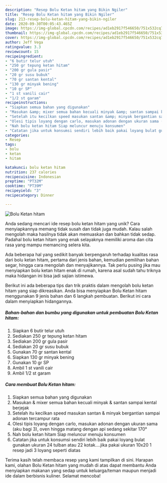 ```yaml
---
description: "Resep Bolu Ketan hitam yang Bikin Ngiler"
title: "Resep Bolu Ketan hitam yang Bikin Ngiler"
slug: 213-resep-bolu-ketan-hitam-yang-bikin-ngiler
date: 2020-09-30T00:05:43.465Z
image: https://img-global.cpcdn.com/recipes/ad1eb2917f546650/751x532cq70/bolu-ketan-hitam-foto-resep-utama.jpg
thumbnail: https://img-global.cpcdn.com/recipes/ad1eb2917f546650/751x532cq70/bolu-ketan-hitam-foto-resep-utama.jpg
cover: https://img-global.cpcdn.com/recipes/ad1eb2917f546650/751x532cq70/bolu-ketan-hitam-foto-resep-utama.jpg
author: Jeff Vega
ratingvalue: 3.3
reviewcount: 15
recipeingredient:
- "6 butir telur utuh"
- "250 gr tepung ketan hitam"
- "200 gr gula pasir"
- "20 gr susu bubuk"
- "70 gr santan kental"
- "130 gr minyak bening"
- "10 gr SP"
- "1 st vanili cair"
- "1/2 st garam"
recipeinstructions:
- "Siapkan semua bahan yang digunakan"
- "Masukan &amp; mixer semua bahan kecuali minyak &amp; santan sampai kental berjejak"
- "Setelah itu kecilkan speed masukan santan &amp; minyak bergantian sampai adonan tercampur rata"
- "Olesi tipis loyang dengan carlo, masukan adonan dengan ukuran sama (aku bagi 3), oven hingga matang dengan api sedang sekitar 170°"
- "Nah bolu ketan hitam Siap meluncur menuju konsumen"
- "Catatan jika untuk konsumsi sendiri lebih baik pakai loyang bulat gunakan ukuran 24 tulban atau 22 kotak....jika pakai ukuran 10x20 1 resep jadi 3 loyang seperti diatas"
categories:
- Resep
tags:
- bolu
- ketan
- hitam

katakunci: bolu ketan hitam 
nutrition: 237 calories
recipecuisine: Indonesian
preptime: "PT32M"
cooktime: "PT39M"
recipeyield: "3"
recipecategory: Dinner

---
```



![Bolu Ketan hitam](https://img-global.cpcdn.com/recipes/ad1eb2917f546650/751x532cq70/bolu-ketan-hitam-foto-resep-utama.jpg)

Anda sedang mencari ide resep bolu ketan hitam yang unik? Cara menyiapkannya memang tidak susah dan tidak juga mudah. Kalau salah mengolah maka hasilnya tidak akan memuaskan dan bahkan tidak sedap. Padahal bolu ketan hitam yang enak selayaknya memiliki aroma dan cita rasa yang mampu memancing selera kita.

Ada beberapa hal yang sedikit banyak berpengaruh terhadap kualitas rasa dari bolu ketan hitam, pertama dari jenis bahan, kemudian pemilihan bahan segar, hingga cara mengolah dan menyajikannya. Tak perlu pusing jika mau menyiapkan bolu ketan hitam enak di rumah, karena asal sudah tahu triknya maka hidangan ini bisa jadi sajian istimewa.




Berikut ini ada beberapa tips dan trik praktis dalam mengolah bolu ketan hitam yang siap dikreasikan. Anda bisa menyiapkan Bolu Ketan hitam menggunakan 9 jenis bahan dan 6 langkah pembuatan. Berikut ini cara dalam menyiapkan hidangannya.

<!--inarticleads1-->

##### Bahan-bahan dan bumbu yang digunakan untuk pembuatan Bolu Ketan hitam:

1. Siapkan 6 butir telur utuh
1. Sediakan 250 gr tepung ketan hitam
1. Sediakan 200 gr gula pasir
1. Sediakan 20 gr susu bubuk
1. Gunakan 70 gr santan kental
1. Siapkan 130 gr minyak bening
1. Gunakan 10 gr SP
1. Ambil 1 st vanili cair
1. Ambil 1/2 st garam




<!--inarticleads2-->

##### Cara membuat Bolu Ketan hitam:

1. Siapkan semua bahan yang digunakan
1. Masukan &amp; mixer semua bahan kecuali minyak &amp; santan sampai kental berjejak
1. Setelah itu kecilkan speed masukan santan &amp; minyak bergantian sampai adonan tercampur rata
1. Olesi tipis loyang dengan carlo, masukan adonan dengan ukuran sama (aku bagi 3), oven hingga matang dengan api sedang sekitar 170°
1. Nah bolu ketan hitam Siap meluncur menuju konsumen
1. Catatan jika untuk konsumsi sendiri lebih baik pakai loyang bulat gunakan ukuran 24 tulban atau 22 kotak....jika pakai ukuran 10x20 1 resep jadi 3 loyang seperti diatas




Terima kasih telah membaca resep yang kami tampilkan di sini. Harapan kami, olahan Bolu Ketan hitam yang mudah di atas dapat membantu Anda menyiapkan makanan yang sedap untuk keluarga/teman maupun menjadi ide dalam berbisnis kuliner. Selamat mencoba!
